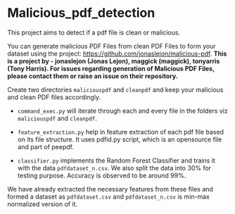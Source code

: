 # Malicious_pdf_detection
This project aims to detect if a pdf file is clean or malicious.

You can generate malicious PDF Files from clean PDF Files to form your dataset using the project: https://github.com/jonaslejon/malicious-pdf. __This is a project by - jonaslejon (Jonas Lejon), maggick (maggick), tonyarris (Tony Harris). For issues regarding generation of Malicious PDF Files, please contact them or raise an issue on their repository.__
 
Create two directories `maliciouspdf` and `cleanpdf` and keep your malicious and clean PDF files accordingly.

* `command_exec.py` will iterate through each and every file in the folders viz `maliciouspdf` and `cleanpdf`.

* `feature_extraction.py` help in feature extraction of each pdf file based on its file structure. It uses pdfid.py script, which is an opensource file and part of peepdf.

* `classifier.py` implements the Random Forest Classifier and trains it with the data `pdfdataset_n.csv`. We also split the data into 30% for testing purpose. Accuracy is observed to be around 99%.

We have already extracted the necessary features from these files and formed a dataset as `pdfdataset.csv` and `pdfdataset_n.csv` is min-max normalized version of it.
